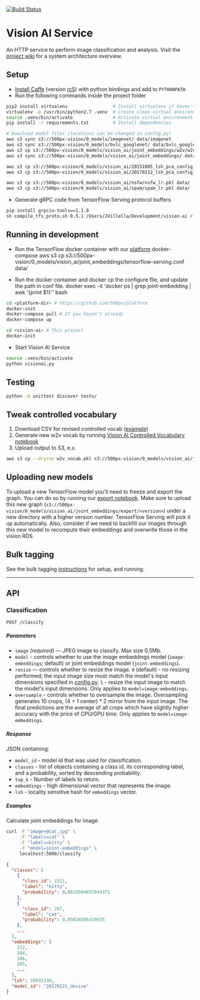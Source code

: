 [![Build Status](https://travis-ci.com/500px/vision-ai.svg?token=s87GfvdYBuoMmUAGs4TA&branch=master)](https://travis-ci.com/500px/vision-ai)

# Vision AI Service

An HTTP service to perform image classification and analysis. Visit the [project wiki](https://github.com/500px/vision-ai/wiki) for a system architecture overview.

## Setup

- [Install Caffe](http://caffe.berkeleyvision.org/installation.html) (version [rc5](https://github.com/BVLC/caffe/releases/tag/rc5)) with python bindings and add to `PYTHONPATH`
- Run the following commands inside the project folder

```bash
pip2 install virtualenv                 # Install virtualenv if haven't already
virtualenv -p /usr/bin/python2.7 .venv  # Create clean virtual environment
source .venv/bin/activate               # Activate virtual environment
pip install -r requirements.txt         # Install dependencies

# Download model files (locations can be changed in config.py)
aws s3 sync s3://500px-vision/0_models/imagenet/ data/imagenet
aws s3 sync s3://500px-vision/0_models/bvlc_googlenet/ data/bvlc_googlenet/
aws s3 cp s3://500px-vision/0_models/vision_ai/joint_embeddings/w2v/w2v_vocab.pkl data/w2v/
aws s3 sync s3://500px-vision/0_models/vision_ai/joint_embeddings/ data/

aws s3 cp s3://500px-vision/0_models/vision_ai/20151005_lsh_pca_config_image_embed.pkl data/
aws s3 cp s3://500px-vision/0_models/vision_ai/20170212_lsh_pca_config_joint_embed.pkl data/

aws s3 cp s3://500px-vision/0_models/vision_ai/nsfw/nsfw_lr.pkl data/
aws s3 cp s3://500px-vision/0_models/vision_ai/spam/spam_lr.pkl data/
```

- Generate gRPC code from TensorFlow Serving protocol buffers

```bash
pip install grpcio-tools==1.1.0
sh compile_tfs_proto.sh 0.5.1 /Users/JVillella/Development/vision-ai # abs path only
```

## Running in development

- Run the TensorFlow docker container with our [platform](https://github.com/500px/platform) docker-compose
aws s3 cp s3://500px-vision/0_models/vision_ai/joint_embeddings/tensorflow-serving.conf data/

- Run the docker container and docker cp the configure file, and update the path in conf file.
docker exec -it 'docker ps | grep joint-embedding | awk '{print $1}'' bash


```bash
cd <platform-dir> # https://github.com/500px/platform
docker-init
docker-compose pull # If you haven't already
docker-compose up

cd <vision-ai> # This project
docker-init
```

- Start Vision AI Service

```bash
source .venv/bin/activate
python visionai.py
```

## Testing

```bash
python -m unittest discover tests/
```

## Tweak controlled vocabulary

1. Download CSV for revised controlled vocab ([example](https://docs.google.com/spreadsheets/d/1fc7aWfggs-TqrmZLcYarOtrwnsTmKuAQLVvVeTuB3b0/edit#gid=0))
2. Generate new w2v vocab by running [Vision AI Controlled Vocabulary notebook](./notes/joint-embeddings/vision-ai-controlled-vocabulary.ipynb)
3. Upload output to S3, e.x.

```bash
aws s3 cp --dryrun w2v_vocab.pkl s3://500px-vision/0_models/vision_ai/joint_embeddings/w2v/w2v_vocab.pkl
```

## Uploading new models

To upload a new TensorFlow model you'll need to freeze and export the graph. You can do so by running our [export notebook](https://github.com/500px/vision-ai/blob/502e085c4bf0b7db8d792fb195b42b86a300c00b/notes/joint-embeddings/export_model_tensorflow_serving.ipynb). Make sure to upload this new graph (`s3://500px-vision/0_models/vision_ai/joint_embeddings/export/<version>`) under a new directory with a higher version number. TensorFlow Serving will pick it up automatically. Also, consider if we need to backfill our images through this new model to recompute their embeddings and overwrite those in the vision RDS.

## Bulk tagging

See the bulk tagging [instructions](notes/vision-apis/README.md) for setup, and running.

---

## API

### Classification

```
POST /classify
```

##### Parameters

- `image` _(required)_ — JPEG image to classify. Max size 0.5Mb.
- `model` - controls whether to use the image embeddings model (`image-embeddings`; default) or joint embeddings model (`joint-embeddings`).
- `resize` — controls whether to resize the image. `0` (default) - no resizing performed; the input image size must match the model's input dimensions specified in [config.py](https://github.com/500px/vision-ai/blob/master/config.py). `1` - resize the input image to match the model's input dimensions. Only applies to `model=image-embeddings`.
- `oversample` - controls whether to oversample the image. Oversampling generates 10 crops, (4 + 1 center) * 2 mirror from the input image. The final predictions are the average of all crops which have slightly higher accuracy with the price of CPU/GPU time. Only applies to `model=image-embeddings`.

##### Response

JSON containing:

- `model_id` - model id that was used for classification.
- `classes` - list of objects containing a class id, its corresponding label, and a probability, sorted by descending probability.
- `top_k` - Number of labels to return.
- `embeddings` - high dimensional vector that represents the image.
- `lsh` - locality sensitive hash for `embeddings` vector.

##### Examples

Calculate joint embeddings for image.

```bash
curl -F "image=@cat.jpg" \
     -F "labels=cat" \
     -F "labels=kitty" \
     -F "model=joint-embeddings" \
     localhost:5000/classify
```

```json
{
  "classes": [
    {
      "class_id": 1511,
      "label": "kitty",
      "probability": 0.8619504837844371
    },
    {
      "class_id": 287,
      "label": "cat",
      "probability": 0.85824586419635
    },
    ...
  ],
  "embeddings": [
    132,
    104,
    106,
    105,
    ...
  ],
  "lsh": 10931330,
  "model_id": "20170221_devise"
}
```
